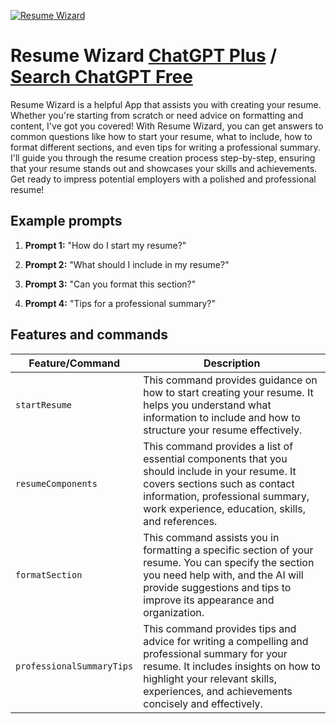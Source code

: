 
[![Resume Wizard](https://files.oaiusercontent.com/file-pJJsSBeMa8tAti7Vr6WBkqkz?se=2123-10-17T02%3A19%3A08Z&sp=r&sv=2021-08-06&sr=b&rscc=max-age%3D31536000%2C%20immutable&rscd=attachment%3B%20filename%3D9117d049-ab7d-459a-965c-4564d17eb03e.png&sig=uzv2fEXNpiQ8MPzfPxf4Udn5R6JCxxHHNqTvX902PjM%3D)](https://chat.openai.com/g/g-FjTpi9TTQ-resume-wizard)

# Resume Wizard [ChatGPT Plus](https://chat.openai.com/g/g-FjTpi9TTQ-resume-wizard) / [Search ChatGPT Free](https://gptcall.net/index.html#/?search=Resume%20Wizard)

Resume Wizard is a helpful App that assists you with creating your resume. Whether you're starting from scratch or need advice on formatting and content, I've got you covered! With Resume Wizard, you can get answers to common questions like how to start your resume, what to include, how to format different sections, and even tips for writing a professional summary. I'll guide you through the resume creation process step-by-step, ensuring that your resume stands out and showcases your skills and achievements. Get ready to impress potential employers with a polished and professional resume!

## Example prompts

1. **Prompt 1:** "How do I start my resume?"

2. **Prompt 2:** "What should I include in my resume?"

3. **Prompt 3:** "Can you format this section?"

4. **Prompt 4:** "Tips for a professional summary?"


## Features and commands

| Feature/Command | Description |
| --- | --- |
| `startResume` | This command provides guidance on how to start creating your resume. It helps you understand what information to include and how to structure your resume effectively. |
| `resumeComponents` | This command provides a list of essential components that you should include in your resume. It covers sections such as contact information, professional summary, work experience, education, skills, and references. |
| `formatSection` | This command assists you in formatting a specific section of your resume. You can specify the section you need help with, and the AI will provide suggestions and tips to improve its appearance and organization. |
| `professionalSummaryTips` | This command provides tips and advice for writing a compelling and professional summary for your resume. It includes insights on how to highlight your relevant skills, experiences, and achievements concisely and effectively. |


